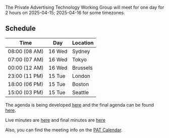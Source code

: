 The Private Advertising Technology Working Group will meet for one day for 2 hours on 2025-04-15; 2025-04-16 for some timezones.

 ## Schedule

 | Time          | Day    | Location      |
 | ------------- | ------ | ------------- |
 | 08:00 (08 AM) | 16 Wed | Sydney        |
 | 07:00 (07 AM) | 16 Wed | Tokyo         |
 | 00:00 (12 AM) | 16 Wed | Brussels      |
 | 23:00 (11 PM) | 15 Tue | London        |
 | 18:00 (06 PM) | 15 Tue | Boston        |
 | 15:00 (03 PM) | 15 Tue | Seattle       |

 The agenda is being developed [here](https://github.com/w3c/patwg/issues/) and the final agenda can be found [here](https://github.com/w3c/patwg/issues/39).

 Live minutes are [here](https://docs.google.com/document/d/12xXYG5ghLf0cYEfsx8sL7jYK1FFBhLBkqhU3y2oTu44/edit?usp=sharing) and final minutes are [here](https://github.com/w3c/patwg/blob/main/meetings/2025/04-telecons/04-15-minutes.md)

 Also, you can find the meeting info on the [PAT Calendar](https://www.w3.org/groups/wg/pat/calendar/).
